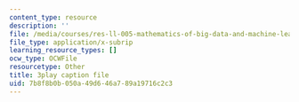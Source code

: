 ```yaml
---
content_type: resource
description: ''
file: /media/courses/res-ll-005-mathematics-of-big-data-and-machine-learning-january-iap-2020/7b8f8b0b050a49d646a789a19716c2c3_moJ7TQb5Fuk.srt
file_type: application/x-subrip
learning_resource_types: []
ocw_type: OCWFile
resourcetype: Other
title: 3play caption file
uid: 7b8f8b0b-050a-49d6-46a7-89a19716c2c3
---
```

